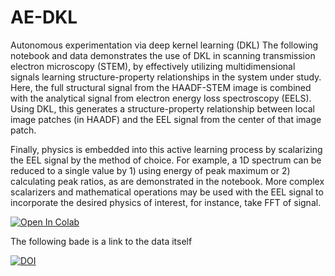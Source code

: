 # AE-DKL
Autonomous experimentation via deep kernel learning (DKL)
The following notebook and data demonstrates the use of DKL in scanning transmission electron microscopy (STEM), by effectively utilizing multidimensional signals learning structure-property relationships in the system under study.
Here, the full structural signal from the HAADF-STEM image is combined with the analytical signal from electron energy loss spectroscopy (EELS).
Using DKL, this generates a structure-property relationship between local image patches (in HAADF) and the EEL signal from the center of that image patch.

Finally, physics is embedded into this active learning process by scalarizing the EEL signal by the method of choice. For example, a 1D spectrum can be reduced to a single value by 1) using energy of peak maximum or 2) calculating peak ratios, as are demonstrated in the notebook. More complex scalarizers and mathematical operations may be used with the EEL signal to incorporate the desired physics of interest, for instance, take FFT of signal.

[![Open In Colab](https://colab.research.google.com/assets/colab-badge.svg)](https://colab.research.google.com/github/kevinroccapriore/AE-DKL/blob/main/AE_STEM_DKL_BO.ipynb)

The following bade is a link to the data itself

<a href="https://zenodo.org/badge/latestdoi/393487561"><img src="https://zenodo.org/badge/393487561.svg" alt="DOI"></a>






